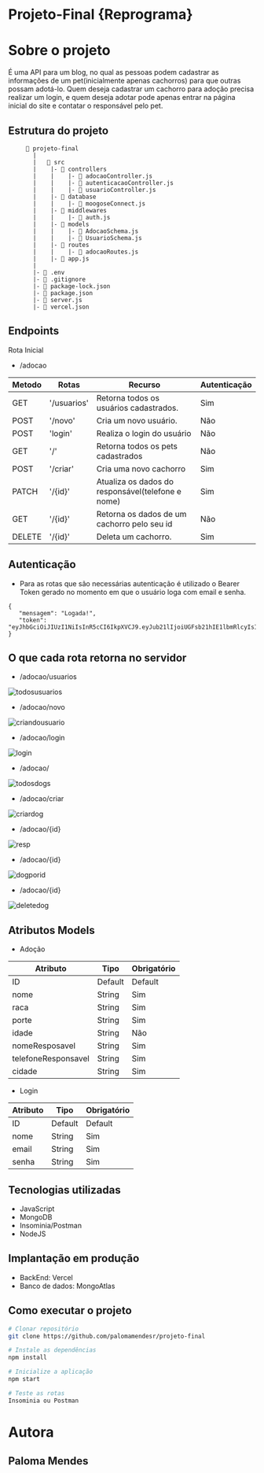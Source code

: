 # Projeto-Final {Reprograma} #

# Sobre o projeto 
  É uma API para um blog, no qual as pessoas podem cadastrar as informações de um pet(inicialmente apenas cachorros) para que outras possam adotá-lo. Quem deseja cadastrar um cachorro para adoção precisa realizar um login, e quem deseja adotar pode apenas entrar na página inicial do site e contatar o responsável pelo pet.

## Estrutura do projeto
         📁 projeto-final
           |
           |   📁 src
           |    |- 📁 controllers
           |    |    |- 📄 adocaoController.js
           |    |    |- 📄 autenticacaoController.js
           |    |    |- 📄 usuarioController.js
           |    |- 📁 database
           |    |    |- 📄 moogoseConnect.js
           |    |- 📁 middlewares
           |    |    |- 📄 auth.js
           |    |- 📁 models
           |    |    |- 📄 AdocaoSchema.js
           |    |    |- 📄 UsuarioSchema.js
           |    |- 📁 routes
           |    |    |- 📄 adocaoRoutes.js
           |    |- 📄 app.js
           |
           |- 📄 .env
           |- 📄 .gitignore
           |- 📄 package-lock.json
           |- 📄 package.json
           |- 📄 server.js
           |- 📄 vercel.json

## Endpoints
Rota Inicial
-	/adocao

Metodo | Rotas | Recurso | Autenticação
------------ | -------- | ------------- | --------------
 GET  | '/usuarios' | Retorna todos os usuários cadastrados. | Sim
 POST| '/novo' | Cria um novo usuário. | Não
 POST| 'login' | Realiza o login do usuário | Não
 GET | '/' | Retorna todos os pets cadastrados | Não
 POST | '/criar' | Cria uma novo cachorro | Sim
 PATCH | '/{id}' | Atualiza os dados do responsável(telefone e nome) | Sim
 GET | '/{id}' | Retorna os dados de um cachorro pelo seu id | Não
 DELETE | '/{id}' | Deleta um cachorro. | Sim
 
 ## Autenticação
 -	Para as rotas que são necessárias autenticação é utilizado o Bearer Token gerado no momento em que o usuário loga com email e senha.
 ```
 {
	"mensagem": "Logada!",
	"token": "eyJhbGciOiJIUzI1NiIsInR5cCI6IkpXVCJ9.eyJub21lIjoiUGFsb21hIE1lbmRlcyIsImlhdCI6MTY3MTEyNTM1OX0.zwMpxomoJxP34p59xyPwa14wBfMH8MQmC3S5FmS3JqI"
}
 ```
 
 ## O que cada rota retorna no servidor
 
- /adocao/usuarios

![todosusuarios](https://user-images.githubusercontent.com/32886209/207928822-3d59f06f-2fb9-420a-bfa4-5897ef21d9ac.png)

- /adocao/novo

![criandousuario](https://user-images.githubusercontent.com/32886209/207928869-c4c1778a-5e74-4e47-bf83-76943c6223e4.png)

- /adocao/login

![login](https://user-images.githubusercontent.com/32886209/207929025-9a7c8125-ecfe-4b49-9d50-282dde90a658.png)

- /adocao/

 ![todosdogs](https://user-images.githubusercontent.com/32886209/207927552-a24abc2b-31c7-4b7c-a1b6-a7c41effa785.png)
 
- /adocao/criar

![criardog](https://user-images.githubusercontent.com/32886209/207929235-d9366afb-c58d-4855-b16b-27bf8213c915.png)

- /adocao/{id}

![resp](https://user-images.githubusercontent.com/32886209/207930256-1ac8bcc9-27bb-4b83-bdc5-ab16306e3650.png)
 
- /adocao/{id}

![dogporid](https://user-images.githubusercontent.com/32886209/207930193-70c893d6-632a-47c1-8282-11d7f7212c51.png)
 
- /adocao/{id}

![deletedog](https://user-images.githubusercontent.com/32886209/207930088-dfd71564-316d-451a-bc5d-3ba0aec35cd2.png)

## Atributos Models

- Adoção 

Atributo | Tipo | Obrigatório |													
------------ | -------- | ------------- |								
 ID  | Default | Default																
 nome| String | Sim																			
 raca| String | Sim																		
 porte | String | Sim
 idade | String | Não
 nomeResposavel | String | Sim
 telefoneResponsavel | String | Sim
 cidade | String | Sim
 
 - Login

Atributo | Tipo | Obrigatório |													
------------ | -------- | ------- |								
 ID  | Default | Default															
 nome| String | Sim																			
 email| String | Sim
 senha| String | Sim


## Tecnologias utilizadas
- JavaScript
- MongoDB
- Insominia/Postman
- NodeJS
## Implantação em produção
- BackEnd: Vercel
- Banco de dados: MongoAtlas

## Como executar o projeto

```bash
# Clonar repositório
git clone https://github.com/palomamendesr/projeto-final

# Instale as dependências
npm install

# Inicialize a aplicação
npm start

# Teste as rotas
Insominia ou Postman
```


# Autora

## Paloma Mendes

